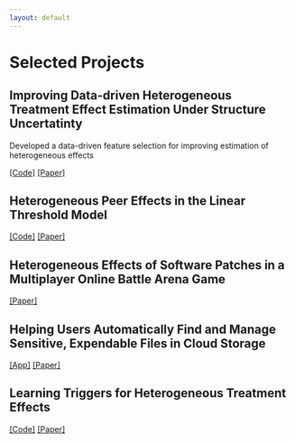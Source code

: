 ```yaml
---
layout: default
---
```


# Selected Projects

## Improving Data-driven Heterogeneous Treatment Effect Estimation Under Structure Uncertatinty

Developed a data-driven feature selection for improving estimation of heterogeneous effects

[[Code]](https://github.com/edgeslab/causal_feature_selection) [[Paper]](https://dl.acm.org/doi/pdf/10.1145/3534678.3539444?casa_token=SJKBH0p_SEcAAAAA:ZtbYzbtmvKIseDgRojDmOPrkLYhfWGqIkmYcIG2sZb7EP-xWYIVidWxIuhDJ6oRu4KJVcdKqRHpIgg)

## Heterogeneous Peer Effects in the Linear Threshold Model

[[Code]](https://github.com/edgeslab/hpe-ltm) [[Paper]](https://www.aaai.org/AAAI22Papers/AAAI-11299.TranC.pdf)

## Heterogeneous Effects of Software Patches in a Multiplayer Online Battle Arena Game

[[Paper]](https://dl.acm.org/doi/pdf/10.1145/3472538.3472550)

## Helping Users Automatically Find and Manage Sensitive, Expendable Files in Cloud Storage

[[App]](https://cloudsweeper.app/) [[Paper]](https://www.cs.uic.edu/~ctran/docs/khan-usenix2021.pdf)

## Learning Triggers for Heterogeneous Treatment Effects

[[Code]](https://github.com/edgeslab/CTL) [[Paper]](https://arxiv.org/pdf/1902.00087.pdf)